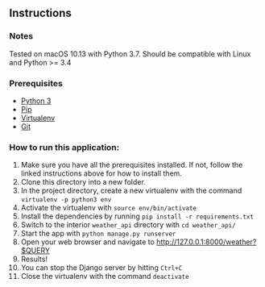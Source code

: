 ## Instructions
### Notes
Tested on macOS 10.13 with Python 3.7. Should be compatible with Linux and Python >= 3.4

### Prerequisites
* [Python 3](http://docs.python-guide.org/en/latest/)
* [Pip](https://pip.pypa.io/en/stable/installing/)
* [Virtualenv](https://virtualenv.pypa.io/en/stable/installation/)
* [Git](https://git-scm.com/book/en/v2/Getting-Started-Installing-Git)

### How to run this application:
1. Make sure you have all the prerequisites installed. If not, follow the linked instructions above for how to install them.
2. Clone this directory into a new folder.
3. In the project directory, create a new virtualenv with the command `virtualenv -p python3 env`
4. Activate the virtualenv with `source env/bin/activate`
5. Install the dependencies by running `pip install -r requirements.txt`
6. Switch to the interior `weather_api` directory with `cd weather_api/`
7. Start the app with `python manage.py runserver`
8. Open your web browser and navigate to <http://127.0.0.1:8000/weather?$QUERY>
9. Results!
10. You can stop the Django server by hitting `Ctrl+C`
11. Close the virtualenv with the command `deactivate`
